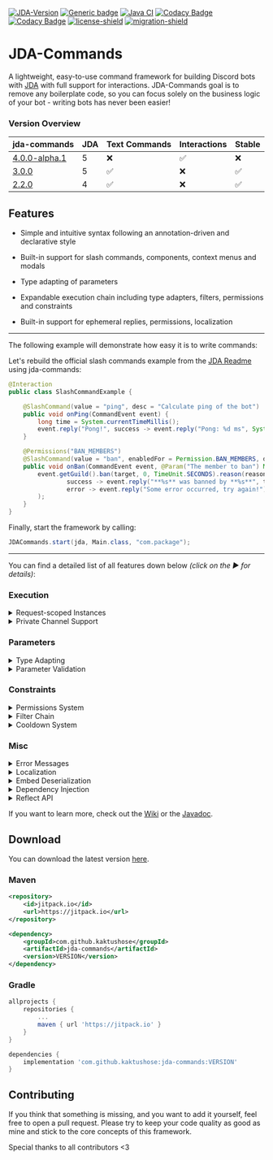[![JDA-Version](https://img.shields.io/badge/JDA%20Version-5.0.0--beta.8-important)](https://github.com/DV8FromTheWorld/JDA#download)
[![Generic badge](https://img.shields.io/badge/Download-4.0.0--alpha.1-green.svg)](https://github.com/Kaktushose/jda-commands/releases/latest)
[![Java CI](https://github.com/Kaktushose/jda-commands/actions/workflows/ci.yml/badge.svg?branch=dev)](https://github.com/Kaktushose/jda-commands/actions/workflows/ci.yml)
[![Codacy Badge](https://app.codacy.com/project/badge/Coverage/f2b4367f6d0f42d89b7e51331f3ce299)](https://www.codacy.com/gh/Kaktushose/jda-commands/dashboard?utm_source=github.com&utm_medium=referral&utm_content=Kaktushose/jda-commands&utm_campaign=Badge_Coverage)
[![Codacy Badge](https://app.codacy.com/project/badge/Grade/f2b4367f6d0f42d89b7e51331f3ce299)](https://www.codacy.com/manual/Kaktushose/jda-commands?utm_source=github.com&utm_medium=referral&utm_content=Kaktushose/jda-commands&utm_campaign=Badge_Grade)
[![license-shield](https://img.shields.io/badge/License-Apache%202.0-lightgrey.svg)]()
[![migration-shield](https://img.shields.io/badge/Wiki-Migrating%20to%20V4-green.svg)](https://github.com/Kaktushose/jda-commands/wiki/Migration)

# JDA-Commands

A lightweight, easy-to-use command framework for building Discord bots with [JDA](https://github.com/DV8FromTheWorld/JDA) with full support for interactions. JDA-Commands goal is to remove any boilerplate code, so you can focus solely on the business logic of your bot - writing bots has never been easier!

### Version Overview

| jda-commands | JDA  | Text Commands | Interactions | Stable |
|-----------------------------------------------------------------------------|-|--|---|---|
| [4.0.0-alpha.1](https://github.com/Kaktushose/jda-commands/releases/latest) |5|❌|✅|❌|
| [3.0.0](https://github.com/Kaktushose/jda-commands/releases/tag/v3.0.0)     |5|✅|❌|✅|
| [2.2.0](https://github.com/Kaktushose/jda-commands/releases/tag/v.2.0.0)    |4|✅|❌|✅|

## Features

- Simple and intuitive syntax following an annotation-driven and declarative style

- Built-in support for slash commands, components, context menus and modals

- Type adapting of parameters

- Expandable execution chain including type adapters, filters, permissions and constraints 

- Built-in support for ephemeral replies, permissions, localization

---

The following example will demonstrate how easy it is to write commands:

Let's rebuild the official slash commands example from the [JDA Readme](https://github.com/DV8FromTheWorld/JDA#listening-to-events) using jda-commands: 

```java
@Interaction
public class SlashCommandExample {

    @SlashCommand(value = "ping", desc = "Calculate ping of the bot")
    public void onPing(CommandEvent event) {
        long time = System.currentTimeMillis();
        event.reply("Pong!", success -> event.reply("Pong: %d ms", System.currentTimeMillis() - time));
    }

    @Permissions("BAN_MEMBERS")
    @SlashCommand(value = "ban", enabledFor = Permission.BAN_MEMBERS, desc = "Bans a user", ephemeral=true)
    public void onBan(CommandEvent event, @Param("The member to ban") Member target, @Param("The ban reason") String reason) {
        event.getGuild().ban(target, 0, TimeUnit.SECONDS).reason(reason).queue(
                success -> event.reply("**%s** was banned by **%s**", target.getAsMention(), event.getUser().getAsMention()),
                error -> event.reply("Some error occurred, try again!")
        );
    }
}
```

Finally, start the framework by calling:

```java
JDACommands.start(jda, Main.class, "com.package");
```

---

You can find a detailed list of all features down below _(click on the ▶ for details)_:

### Execution

<details>
<summary>Request-scoped Instances</summary>

For every command execution a new instance of the controller class is created. Subsequent executions of components are executed in the same instance. 
This allows you to store stateful objects, like the target of a ban command, _inside_ the controller class.

</details>

<details>
<summary>Private Channel Support</summary>

If enabled, commands can also be executed in direct messages.

</details>

### Parameters

<details>
<summary>Type Adapting</summary>

As seen in the example, the method signature will be translated into a command syntax. When a command gets called, this
framework will adapt the raw String input to the types specified in the method signature. As a result all the
boilerplate code for parsing parameters becomes obsolete.

</details>

<details>
<summary>Parameter Validation</summary>

Parameters can have additional constraints, such as min or max value, etc. When a constraint fails, an error message
will be sent automatically. You can also define your own constraints.

![embed](https://cdn.discordapp.com/attachments/545967082253189121/938871716749377586/Untitled.png)

</details>

### Constraints

<details>
<summary>Permissions System</summary>

Besides the default permissions system of slash commands, this framework comes in with an own system, supporting both discord and custom permissions. By default, you can use all
permissions defined inside JDAs [Permission Embed](https://ci.dv8tion.net/job/JDA/javadoc/net/dv8tion/jda/api/Permission.html). By adding your own
permission validator, you can use custom permission strings and bind permissions to certain roles or members.

</details>

<details>
<summary>Filter Chain</summary>

You can define filters that will run before each command execution. This can be useful to perform additional checks,
which aren't supported by this framework by default.

</details>

<details>
<summary>Cooldown System</summary>

Commands can have a per-user cooldown to rate limit the execution of commands.

</details>

### Misc

<details>
<summary>Error Messages</summary>

There are default error embeds for all validation systems of this framework, i.e. parameter constraints, permissions, etc.

</details>

<details>
<summary>Localization</summary>

This framework supports the use of JDAs [LocalizationFunction](https://ci.dv8tion.net/job/JDA5/javadoc/net/dv8tion/jda/api/interactions/commands/localization/LocalizationFunction.html) for localizing slash commands.

Furthermore, you can adapt the auto generated bot responses. All embeds
sent can also be loaded from a json file, which uses placeholders. _[example](https://github.com/Kaktushose/jda-commands/blob/master/src/examples/embeds.json)_

</details>

<details>
<summary>Embed Deserialization</summary>

You can serialize and deserialize JDAs EmbedBuilder object to json. This comes in pretty handy, because for example you
don't have to recompile the whole project if you find one typo inside your embed. _[example](https://github.com/Kaktushose/jda-commands/blob/master/src/examples/embeds.json)_

</details>

<details>
<summary>Dependency Injection</summary>

This framework has a basic implementation of dependency injection, since you don't construct your command classes on
your own.

</details>

<details>
<summary>Reflect API</summary>

Just like Javas Reflect API this framework also supports accessing and modifying command definitions at runtime.

</details>

If you want to learn more, check out the [Wiki](https://github.com/Kaktushose/jda-commands/wiki) or
the [Javadoc](https://kaktushose.github.io/jda-commands/).

## Download

You can download the latest version [here](https://github.com/Kaktushose/jda-commands/releases/latest).

### Maven

```xml
<repository>
    <id>jitpack.io</id>
    <url>https://jitpack.io</url>
</repository>
```

```xml
<dependency>
    <groupId>com.github.kaktushose</groupId>
    <artifactId>jda-commands</artifactId>
    <version>VERSION</version>
</dependency>
```

### Gradle

```groovy
allprojects {
    repositories {
        ...
        maven { url 'https://jitpack.io' }
    }
}
```

```groovy
dependencies {
    implementation 'com.github.kaktushose:jda-commands:VERSION'
}
```

## Contributing

If you think that something is missing, and you want to add it yourself, feel free to open a pull request. Please try to
keep your code quality as good as mine and stick to the core concepts of this framework.

Special thanks to all contributors <3
